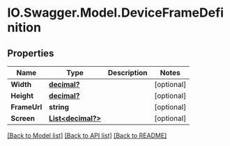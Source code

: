# IO.Swagger.Model.DeviceFrameDefinition
## Properties

Name | Type | Description | Notes
------------ | ------------- | ------------- | -------------
**Width** | [**decimal?**](BigDecimal.md) |  | [optional] 
**Height** | [**decimal?**](BigDecimal.md) |  | [optional] 
**FrameUrl** | **string** |  | [optional] 
**Screen** | [**List&lt;decimal?&gt;**](BigDecimal.md) |  | [optional] 

[[Back to Model list]](../README.md#documentation-for-models) [[Back to API list]](../README.md#documentation-for-api-endpoints) [[Back to README]](../README.md)

